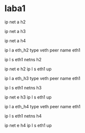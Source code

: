 laba1
====
ip net a h2

ip net a h3

ip net a h4

ip l a eth_h2 type veth peer name eth1

ip l s eth1 netns h2

ip net e h2 ip l s eth1 up

ip l a eth_h3 type veth peer name eth1

ip l s eth1 netns h3

ip net e h3 ip l s eth1 up


ip l a eth_h4 type veth peer name eth1

ip l s eth1 netns h4

ip net e h4 ip l s eth1 up


